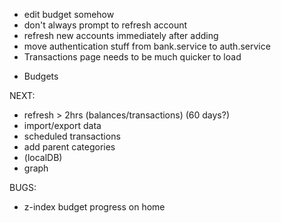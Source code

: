 - edit budget somehow
- don't always prompt to refresh account
- refresh new accounts immediately after adding
- move authentication stuff from bank.service to auth.service
- Transactions page needs to be much quicker to load

* Budgets

NEXT:
- refresh > 2hrs (balances/transactions) (60 days?)
- import/export data
- scheduled transactions
- add parent categories
- (localDB)
- graph

BUGS:
- z-index budget progress on home
